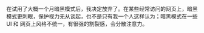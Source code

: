在试用了大概一个月暗黑模式后，我决定放弃了。在某些经常访问的网页上，暗黑模式更刺眼，保护视力无从谈起，也不是只有我一个人这样认为；暗黑模式在一些 UI 和 网页上风格不统一，有很强的割裂感，会分散注意力。